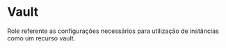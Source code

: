 # Vault
Role referente as configurações necessários para utilização de instâncias como um recurso vault.